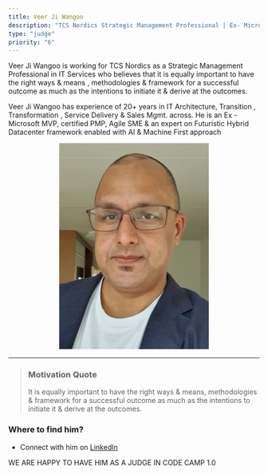 ```yaml
---
title: Veer Ji Wangoo 
description: "TCS Nordics Strategic Management Professional | Ex- Microsoft MVP"
type: "judge"
priority: "6"
---
```


Veer Ji Wangoo is working for TCS Nordics as a Strategic Management Professional in IT Services who believes that it is equally important to have the right ways & means , methodologies & framework for a successful outcome as much as the intentions to initiate it & derive at the outcomes.

Veer Ji Wangoo has experience of 20+ years in IT Architecture, Transition , Transformation , Service Delivery & Sales Mgmt. across. He is an Ex - Microsoft MVP, certified PMP, Agile SME & an expert on Futuristic Hybrid Datacenter framework enabled with AI & Machine First approach

<p Align="center">
<img src="../../assets/Veerji.jpeg" width="300" />
</p>

---

> ### Motivation Quote
> It is equally important to have the right ways & means, methodologies & framework for a successful outcome as much as the intentions to initiate it & derive at the outcomes.

### Where to find him? 

- Connect with him on [LinkedIn](https://www.linkedin.com/in/veerjiwangoo)


WE ARE HAPPY TO HAVE HIM AS A JUDGE IN CODE CAMP 1.0